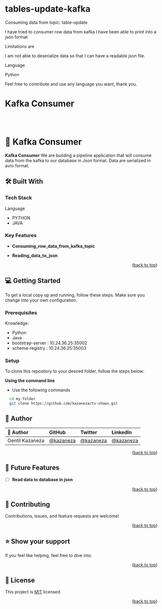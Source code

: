 # tables-update-kafka
Consuming data from topic: table-update

I have tried to consumer row data from kafka
I have been able to print into a json format

Limitations are 

I am not able to deserialize data  so that I can have a readable json file.

Language

Python 


Feel free to contribute and use any language you want, thank you.



<a name="readme-top"></a>

<div>

  <h1><b>Kafka Consumer </b></h1><br/><br/>

</div>



# 📖 Kafka Consumer <a name="about-project"></a>

**Kafka Consumer** We are building  a pipeline application that will consume data from the kafka to our database in Json format. Data are serialized in avro format.

## 🛠 Built With <a name="built-with"></a>

### Tech Stack <a name="tech-stack"></a>

<summary>Language</summary>
<ul>
  <li>PYTHON</li>
  <li>JAVA</li>
</ul>

### Key Features <a name="key-features"></a>

- **Consuming_row_data_from_kafka_topic**

- **Reading_data_to_json**


<p align="right">(<a href="#readme-top">back to top</a>)</p>



## 💻 Getting Started <a name="getting-started"></a>

To get a local copy up and running, follow these steps. Make sure you change into your own configuration.

### Prerequisites

Knowledge:

- Python
- Java
- bootstrap-server : 10.24.36.25:35002
- schema-registry : 10.24.36.25:35003


### Setup

To clone this repository to your desired folder, follow the steps below:

**Using the command line**

- Use the following commands

```sh
  cd my-folder
  git clone https://github.com/kazaneza/tv-shows.git
```




## 👥 Author <a name="author"></a>

| 👤 Author    | GitHub                                       | Twitter                                       | LinkedIn                                              |
| :----------- | :------------------------------------------- | :-------------------------------------------- | :---------------------------------------------------- |
| Gentil Kazaneza | [@kazaneza](https://github.com/kazaneza)     | [@kazaneza](https://twitter.com/kazaneza)       | [@kazaneza](https://www.linkedin.com/in/kazaneza)       |


<p align="right">(<a href="#readme-top">back to top</a>)</p>

## 🔭 Future Features <a name="future-features"></a>

- [ ] **Read data to database in json**

<p align="right">(<a href="#readme-top">back to top</a>)</p>

## 🤝 Contributing <a name="contributing"></a>

Contributions, issues, and feature requests are welcome!

<p align="right">(<a href="#readme-top">back to top</a>)</p>

## ⭐️ Show your support <a name="support"></a>

If you feel like helping, feel free to dive into.

<p align="right">(<a href="#readme-top">back to top</a>)</p>


## 📝 License <a name="license"></a>

This project is [MIT](./LICENSE) licensed.

<p align="right">(<a href="#readme-top">back to top</a>)</p>